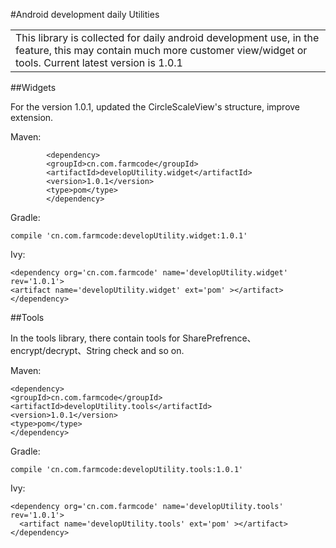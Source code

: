 #Android development daily Utilities
<table>
    <tr>
        <td>This library is collected for daily android development use, in the feature, this may contain much more customer view/widget or tools. Current latest version is 1.0.1</td>
    </tr>
</table>

##Widgets
<p>For the version 1.0.1, updated the CircleScaleView's structure, improve extension. </p>
<p>Maven:</p>
           
            <dependency>
            <groupId>cn.com.farmcode</groupId>
            <artifactId>developUtility.widget</artifactId>
            <version>1.0.1</version>
            <type>pom</type>
            </dependency>
            
<p>Gradle:</p>

    compile 'cn.com.farmcode:developUtility.widget:1.0.1'
    
<p>Ivy:</p>

    <dependency org='cn.com.farmcode' name='developUtility.widget' rev='1.0.1'>
    <artifact name='developUtility.widget' ext='pom' ></artifact>
    </dependency>

##Tools
<p>In the tools library, there contain tools for SharePrefrence、encrypt/decrypt、String check and so on.</p>
<p>Maven:</p>

    <dependency>
    <groupId>cn.com.farmcode</groupId>
    <artifactId>developUtility.tools</artifactId>
    <version>1.0.1</version>
    <type>pom</type>
    </dependency>

<p>Gradle:</p>

    compile 'cn.com.farmcode:developUtility.tools:1.0.1'
    
<p>Ivy:</p>

    <dependency org='cn.com.farmcode' name='developUtility.tools' rev='1.0.1'>
      <artifact name='developUtility.tools' ext='pom' ></artifact>
    </dependency>
    